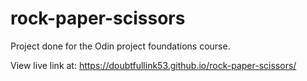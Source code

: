 # rock-paper-scissors

Project done for the Odin project foundations course.

View live link at: https://doubtfullink53.github.io/rock-paper-scissors/